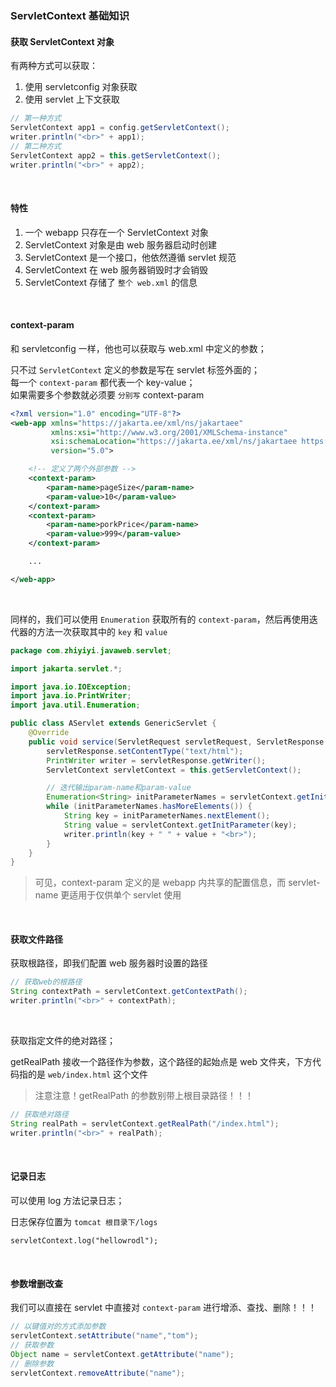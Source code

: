 ### ServletContext 基础知识

#### 获取 ServletContext 对象

有两种方式可以获取：

1. 使用 servletconfig 对象获取
2. 使用 servlet 上下文获取

```java
// 第一种方式
ServletContext app1 = config.getServletContext();
writer.println("<br>" + app1);
// 第二种方式
ServletContext app2 = this.getServletContext();
writer.println("<br>" + app2);
```

<br>

#### 特性

1. 一个 webapp 只存在一个 ServletContext 对象
2. ServletContext 对象是由 web 服务器启动时创建
3. ServletContext 是一个接口，他依然遵循 servlet 规范
4. ServletContext 在 web 服务器销毁时才会销毁
5. ServletContext 存储了 `整个 web.xml` 的信息

<br>
 
#### context-param

和 servletconfig 一样，他也可以获取与 web.xml 中定义的参数；

只不过 `ServletContext` 定义的参数是写在 servlet 标签外面的；  
每一个 `context-param` 都代表一个 key-value；  
如果需要多个参数就必须要 `分别写` context-param

```xml
<?xml version="1.0" encoding="UTF-8"?>
<web-app xmlns="https://jakarta.ee/xml/ns/jakartaee"
         xmlns:xsi="http://www.w3.org/2001/XMLSchema-instance"
         xsi:schemaLocation="https://jakarta.ee/xml/ns/jakartaee https://jakarta.ee/xml/ns/jakartaee/web-app_5_0.xsd"
         version="5.0">

    <!-- 定义了两个外部参数 -->
    <context-param>
        <param-name>pageSize</param-name>
        <param-value>10</param-value>
    </context-param>
    <context-param>
        <param-name>porkPrice</param-name>
        <param-value>999</param-value>
    </context-param>

    ...

</web-app>
```

<br>

同样的，我们可以使用 `Enumeration` 获取所有的 `context-param`，然后再使用迭代器的方法一次获取其中的 `key` 和 `value`

```java
package com.zhiyiyi.javaweb.servlet;

import jakarta.servlet.*;

import java.io.IOException;
import java.io.PrintWriter;
import java.util.Enumeration;

public class AServlet extends GenericServlet {
    @Override
    public void service(ServletRequest servletRequest, ServletResponse servletResponse) throws ServletException, IOException {
        servletResponse.setContentType("text/html");
        PrintWriter writer = servletResponse.getWriter();
        ServletContext servletContext = this.getServletContext();

        // 迭代输出param-name和param-value
        Enumeration<String> initParameterNames = servletContext.getInitParameterNames();
        while (initParameterNames.hasMoreElements()) {
            String key = initParameterNames.nextElement();
            String value = servletContext.getInitParameter(key);
            writer.println(key + " " + value + "<br>");
        }
    }
}
```

> 可见，context-param 定义的是 webapp 内共享的配置信息，而 servlet-name 更适用于仅供单个 servlet 使用

<br>

#### 获取文件路径

获取根路径，即我们配置 web 服务器时设置的路径

```java
// 获取web的根路径
String contextPath = servletContext.getContextPath();
writer.println("<br>" + contextPath);
```

<br>

获取指定文件的绝对路径；

getRealPath 接收一个路径作为参数，这个路径的起始点是 web 文件夹，下方代码指的是 `web/index.html` 这个文件

> 注意注意！getRealPath 的参数别带上根目录路径！！！

```java
// 获取绝对路径
String realPath = servletContext.getRealPath("/index.html");
writer.println("<br>" + realPath);
```

<br>

#### 记录日志

可以使用 log 方法记录日志；

日志保存位置为 `tomcat 根目录下/logs`

`servletContext.log("hellowrodl");`

<br>

#### 参数增删改查

我们可以直接在 servlet 中直接对 `context-param` 进行增添、查找、删除！！！

```java
// 以键值对的方式添加参数
servletContext.setAttribute("name","tom");
// 获取参数
Object name = servletContext.getAttribute("name");
// 删除参数
servletContext.removeAttribute("name");
```

<br>
